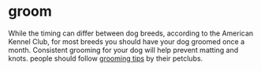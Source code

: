 # groom
While the timing can differ between dog breeds, according to the American Kennel Club, for most breeds you should have your dog groomed once a month. Consistent grooming for your dog will help prevent matting and knots.
people should follow [grooming tips](http://doggroomingapp.com/) by their petclubs.
